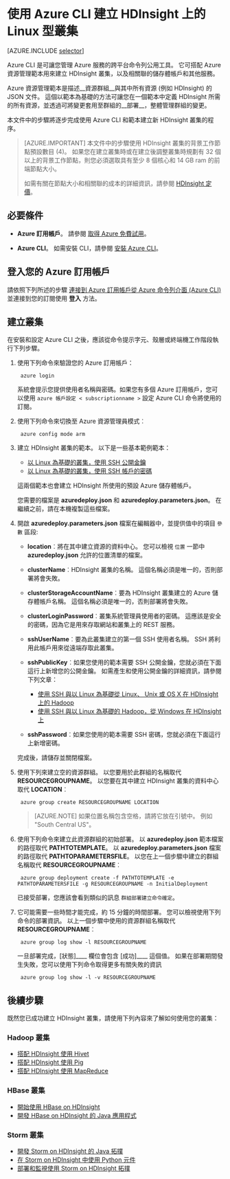 <properties
    pageTitle="在 HDInsight 中使用跨平台 Azure CLI 在 Linux 上建立 Hadoop、HBase 或 Storm 叢集 | Microsoft Azure"
    description="了解如何使用跨平台 Azure CLI、Azure 資源管理員範本以及 Azure REST API 來建立以 Linux 為基礎的 HDInsight 叢集。您可以指定叢集類型 (Hadoop、HBase、或 Storm) 或使用指令碼來安裝自訂元件。"
    services="hdinsight"
    documentationCenter=""
    authors="Blackmist"
    manager="paulettm"
    editor="cgronlun"
    tags="azure-portal"/>

<tags
    ms.service="hdinsight"
    ms.devlang="na"
    ms.topic="article"
    ms.tgt_pltfrm="na"
    ms.workload="big-data"
    ms.date="11/17/2015"
    ms.author="larryfr"/>


# 使用 Azure CLI 建立 HDInsight 上的 Linux 型叢集

[AZURE.INCLUDE [selector](../../includes/hdinsight-create-linux-cluster-selector.md)]

Azure CLI 是可讓您管理 Azure 服務的跨平台命令列公用工具。 它可搭配 Azure 資源管理範本用來建立 HDInsight 叢集，以及相關聯的儲存體帳戶和其他服務。

Azure 資源管理範本是描述__資源群組__與其中所有資源 (例如 HDInsight) 的 JSON 文件。 這個以範本為基礎的方法可讓您在一個範本中定義 HDInsight 所需的所有資源，並透過可將變更套用至群組的__部署__，整體管理群組的變更。

本文件中的步驟將逐步完成使用 Azure CLI 和範本建立新 HDInsight 叢集的程序。
> [AZURE.IMPORTANT] 本文件中的步驟使用 HDInsight 叢集的背景工作節點預設數目 (4)。 如果您在建立叢集時或在建立後調整叢集時規劃有 32 個以上的背景工作節點，則您必須選取具有至少 8 個核心和 14 GB ram 的前端節點大小。
>
> 如需有關在節點大小和相關聯的成本的詳細資訊，請參閱 [HDInsight 定價](https://azure.microsoft.com/pricing/details/hdinsight/)。

## 必要條件

- **Azure 訂用帳戶**。 請參閱 [取得 Azure 免費試用](http://azure.microsoft.com/documentation/videos/get-azure-free-trial-for-testing-hadoop-in-hdinsight/)。

- __Azure CLI__。 如需安裝 CLI，請參閱 [安裝 Azure CLI](../xplat-cli-install.md)。

## 登入您的 Azure 訂用帳戶

請依照下列所述的步驟 [連接到 Azure 訂用帳戶從 Azure 命令列介面 (Azure CLI)](../xplat-cli-connect.md) 並連接到您的訂閱使用 __登入__ 方法。

## 建立叢集

在安裝和設定 Azure CLI 之後，應該從命令提示字元、殼層或終端機工作階段執行下列步驟。

1. 使用下列命令來驗證您的 Azure 訂用帳戶：

        azure login

    系統會提示您提供使用者名稱與密碼。如果您有多個 Azure 訂用帳戶，您可以使用 `azure 帳戶設定 < subscriptionname >` 設定 Azure CLI 命令將使用的訂閱。

3. 使用下列命令來切換至 Azure 資源管理員模式︰

        azure config mode arm

4. 建立 HDInsight 叢集的範本。 以下是一些基本範例範本：

    * [以 Linux 為基礎的叢集，使用 SSH 公開金鑰](https://github.com/Azure/azure-quickstart-templates/tree/master/hdinsight-linux-ssh-publickey)
    * [以 Linux 為基礎的叢集，使用 SSH 帳戶的密碼](https://github.com/Azure/azure-quickstart-templates/tree/master/hdinsight-linux-ssh-password)

    這兩個範本也會建立 HDInsight 所使用的預設 Azure 儲存體帳戶。

    您需要的檔案是 __azuredeploy.json__ 和 __azuredeploy.parameters.json__。 在繼續之前，請在本機複製這些檔案。

5. 開啟 __azuredeploy.parameters.json__ 檔案在編輯器中，並提供值中的項目 `參數` 區段:

    * __location__︰將在其中建立資源的資料中心。 您可以檢視 `位置` 一節中 __azuredeploy.json__ 允許的位置清單的檔案。
    * __clusterName__︰HDInsight 叢集的名稱。 這個名稱必須是唯一的，否則部署將會失敗。
    * __clusterStorageAccountName__︰要為 HDInsight 叢集建立的 Azure 儲存體帳戶名稱。 這個名稱必須是唯一的，否則部署將會失敗。
    * __clusterLoginPassword__︰叢集系統管理員使用者的密碼。 這應該是安全的密碼，因為它是用來存取網站和叢集上的 REST 服務。
    * __sshUserName__︰要為此叢集建立的第一個 SSH 使用者名稱。 SSH 將利用此帳戶用來從遠端存取此叢集。
    * __sshPublicKey__︰如果您使用的範本需要 SSH 公開金鑰，您就必須在下面這行上新增您的公開金鑰。 如需產生和使用公開金鑰的詳細資訊，請參閱下列文章：

        * [使用 SSH 與以 Linux 為基礎從 Linux、 Unix 或 OS X 在 HDInsight 上的 Hadoop](hdinsight-hadoop-linux-use-ssh-unix.md)
        * [使用 SSH 與以 Linux 為基礎的 Hadoop，從 Windows 在 HDInsight 上](hdinsight-hadoop-linux-use-ssh-windows.md)

    * __sshPassword__︰如果您使用的範本需要 SSH 密碼，您就必須在下面這行上新增密碼。

    完成後，請儲存並關閉檔案。

5. 使用下列來建立空的資源群組。 以您要用於此群組的名稱取代 __RESOURCEGROUPNAME__。 以您要在其中建立 HDInsight 叢集的資料中心取代 __LOCATION__︰

        azure group create RESOURCEGROUPNAME LOCATION

    > [AZURE.NOTE] 如果位置名稱包含空格，請將它放在引號中。 例如 "South Central US"。

6. 使用下列命令來建立此資源群組的初始部署。 以 __azuredeploy.json__ 範本檔案的路徑取代 __PATHTOTEMPLATE__。 以 __azuredeploy.parameters.json__ 檔案的路徑取代 __PATHTOPARAMETERSFILE__。 以您在上一個步驟中建立的群組名稱取代 __RESOURCEGROUPNAME__︰

        azure group deployment create -f PATHTOTEMPLATE -e PATHTOPARAMETERSFILE -g RESOURCEGROUPNAME -n InitialDeployment

    已接受部署，您應該會看到類似的訊息 `群組部署建立命令確定`。

7. 它可能需要一些時間才能完成，約 15 分鐘的時間部署。 您可以檢視使用下列命令的部署資訊。 以上一個步驟中使用的資源群組名稱取代 __RESOURCEGROUPNAME__︰

        azure group log show -l RESOURCEGROUPNAME

    一旦部署完成，[狀態]____ 欄位會包含 [成功]____ 這個值。 如果在部署期間發生失敗，您可以使用下列命令取得更多有關失敗的資訊

        azure group log show -l -v RESOURCEGROUPNAME


## 後續步驟

既然您已成功建立 HDInsight 叢集，請使用下列內容來了解如何使用您的叢集：

### Hadoop 叢集

* [搭配 HDInsight 使用 Hivet](hdinsight-use-hive.md)
* [搭配 HDInsight 使用 Pig](hdinsight-use-pig.md)
* [搭配 HDInsight 使用 MapReduce](hdinsight-use-mapreduce.md)

### HBase 叢集

* [開始使用 HBase on HDInsight](hdinsight-hbase-tutorial-get-started-linux.md)
* [開發 HBase on HDInsight 的 Java 應用程式](hdinsight-hbase-build-java-maven-linux.md)

### Storm 叢集

* [開發 Storm on HDInsight 的 Java 拓撲](hdinsight-storm-develop-java-topology.md)
* [在 Storm on HDInsight 中使用 Python 元件](hdinsight-storm-develop-python-topology.md)
* [部署和監視使用 Storm on HDInsight 拓撲](hdinsight-storm-deploy-monitor-topology-linux.md)




